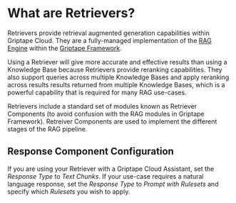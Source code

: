 # What are Retrievers?

Retrievers provide retrieval augmented generation capabilities within Griptape Cloud. They are a fully-managed implementation of the [RAG Engine](../../griptape-framework/engines/rag-engines.md) within the [Griptape Framework](../../griptape-framework/index.md).

Using a Retriever will give more accurate and effective results than using a Knowledge Base because Retrievers provide reranking capabilities. They also support queries across multiple Knowledge Bases and apply reranking across results results returned from multiple Knowledge Bases, which is a powerful capability that is required for many RAG use-cases.

Retrievers include a standard set of modules known as Retriever Components (to avoid confusion with the RAG modules in Griptape Framework). Retreiver Components are used to implement the different stages of the RAG pipeline.

## Response Component Configuration

If you are using your Retriever with a Griptape Cloud Assistant, set the *Response* *Type* to *Text Chunks*. If your use-case requires a natural language response, set the *Response* *Type* to *Prompt with Rulesets* and specify which *Rulesets* you wish to apply.
